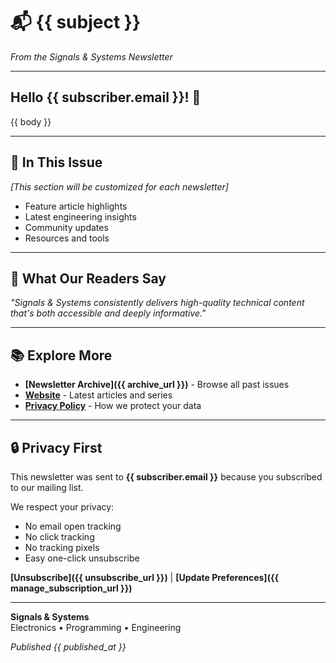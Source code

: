 # 📬 {{ subject }}

*From the Signals & Systems Newsletter*

---

## Hello {{ subscriber.email }}! 👋

{{ body }}

---

## 📖 In This Issue

*[This section will be customized for each newsletter]*

- Feature article highlights
- Latest engineering insights  
- Community updates
- Resources and tools

---

## 🌟 What Our Readers Say

*"Signals & Systems consistently delivers high-quality technical content that's both accessible and deeply informative."*

---

## 📚 Explore More

- **[Newsletter Archive]({{ archive_url }})** - Browse all past issues
- **[Website](https://signals-and-systems.com)** - Latest articles and series
- **[Privacy Policy](https://signals-and-systems.com/privacy)** - How we protect your data

---

## 🔒 Privacy First

This newsletter was sent to **{{ subscriber.email }}** because you subscribed to our mailing list.

We respect your privacy:
- No email open tracking
- No click tracking  
- No tracking pixels
- Easy one-click unsubscribe

**[Unsubscribe]({{ unsubscribe_url }})** | **[Update Preferences]({{ manage_subscription_url }})**

---

**Signals & Systems**  
Electronics • Programming • Engineering

*Published {{ published_at }}*
